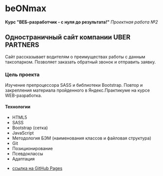# beONmax
**Курс "ВЕБ-разработчик - с нуля до результата!"**
*Проектная работа №2*
## Одностраничный сайт компании UBER PARTNERS
Сайт рассказывает водителям о преимуществах работы с данным таксопарком. Позволяет заказать обратный звонок и отправить заявку.
### Цель проекта
Изучение препроцессора SASS и библиотеки Bootstrap. Повтор и закрепления материала пройденного в Яндекс.Практикуме на курсе WEB-разработка.
#### Технологии
+ HTML5
+ SASS
+ Bootstrap (сетка)
+ JavaScript
+ Методология БЭМ (наименования классов и файловая структура)
+ Git
+ Позиционирование
+ Псевдоклассы
+ Адаптация

* [ссылка на GitHub Pages](https://KarpovYuri.github.io/uber/index.html)
